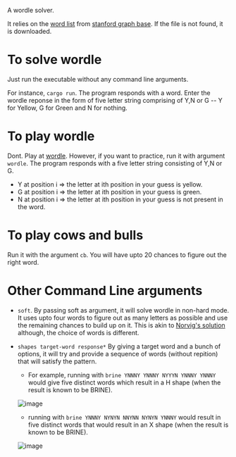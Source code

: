 A wordle solver.

It relies on the [word list](https://www-cs-faculty.stanford.edu/~knuth/sgb-words.txt) from [stanford graph base](https://www-cs-faculty.stanford.edu/~knuth/sgb.html). If the file is not found, it is downloaded.

To solve wordle
===============
Just run the executable without any command line arguments.

For instance, `cargo run`. The program responds with a word. 
Enter the wordle reponse in the form of five letter string comprising of Y,N or G -- Y for Yellow, G for Green and N for nothing.



To play wordle
===============
Dont. Play at [wordle](https://www.powerlanguage.co.uk/wordle). However, if you want to practice, run it with argument `wordle`.
The program responds with a five letter string consisting of Y,N or G. 

* Y at position i => the letter at ith position in your guess is yellow.
* G at position i => the letter at ith position in your guess is green.
* N at position i => the letter at ith position in your guess is not present in the word.


To play cows and bulls
=======================
Run it with the argument `cb`. You will have upto 20 chances to figure out the right word.


Other Command Line arguments
=============================

* `soft`. By passing soft as argument, it will solve wordle in non-hard mode. It uses upto four words to figure out as many letters as possible and use the remaining chances to build up on it. This is akin to [Norvig's solution]() although, the choice of words is different.

* `shapes target-word response*` By giving a target word and a bunch of options, it will try and provide a sequence of words (without repition) that will satisfy the pattern. 
   +  For example, running with `brine YNNNY YNNNY NYYYN YNNNY YNNNY` would give five distinct words which result in a H shape (when the result is known to be BRINE).
  
   ![image](https://user-images.githubusercontent.com/113322/156870121-cadfef10-95e1-4c0b-bf8a-cfd0f9fa2813.png)


   + running with `brine YNNNY NYNYN NNYNN NYNYN YNNNY` would result in five distinct words that would result in an X shape (when the result is known to be BRINE).
   
   ![image](https://user-images.githubusercontent.com/113322/156870095-c73f629b-7cd6-4508-8af0-ae91266ead0a.png)

   
